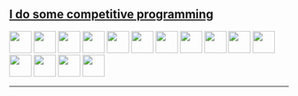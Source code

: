 [I do some competitive programming](https://clist.by/coder/ntc/)
---

<div>
    <img src="https://cdn.jsdelivr.net/gh/devicons/devicon@latest/icons/python/python-original.svg" width="40" height="40"/>
    <img src="https://cdn.jsdelivr.net/gh/devicons/devicon@latest/icons/pypi/pypi-original.svg" width="40" height="40"/>
    <img src="https://cdn.jsdelivr.net/gh/devicons/devicon@latest/icons/numpy/numpy-original.svg"width="40" height="40" />
    <img src="https://cdn.jsdelivr.net/gh/devicons/devicon@latest/icons/matplotlib/matplotlib-original.svg" width="40" height="40"/>
    <img src="https://cdn.jsdelivr.net/gh/devicons/devicon@latest/icons/swift/swift-original.svg"width="40" height="40" />
    <img src="https://cdn.jsdelivr.net/gh/devicons/devicon@latest/icons/cplusplus/cplusplus-original.svg" width="40" height="40"/>
    <img src="https://cdn.jsdelivr.net/gh/devicons/devicon@latest/icons/csharp/csharp-original.svg" width="40" height="40"/>
    <img src="https://cdn.jsdelivr.net/gh/devicons/devicon@latest/icons/html5/html5-original.svg"width="40" height="40" />
    <img src="https://cdn.jsdelivr.net/gh/devicons/devicon@latest/icons/css3/css3-original.svg"width="40" height="40" />
    <img src="https://cdn.jsdelivr.net/gh/devicons/devicon@latest/icons/javascript/javascript-original.svg" width="40" height="40"/>
    <img src="https://cdn.jsdelivr.net/gh/devicons/devicon@latest/icons/plotly/plotly-original.svg"width="40" height="40" />
    <img src="https://cdn.jsdelivr.net/gh/devicons/devicon@latest/icons/bootstrap/bootstrap-original.svg" width="40" height="40"/>
    <img src="https://cdn.jsdelivr.net/gh/devicons/devicon@latest/icons/p5js/p5js-original.svg" width="40" height="40"/>
    <img src="https://cdn.jsdelivr.net/gh/devicons/devicon@latest/icons/unity/unity-original.svg"width="40" height="40" />
    <img src="https://cdn.jsdelivr.net/gh/devicons/devicon@latest/icons/java/java-original.svg"width="40" height="40" />
    
          
</div>

---
